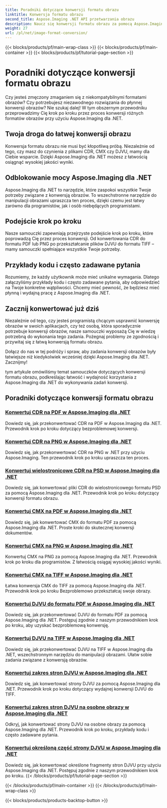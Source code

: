 ```yaml
---
title: Poradniki dotyczące konwersji formatu obrazu
linktitle: Konwersja formatu obrazu
second_title: Aspose.Imaging .NET API przetwarzania obrazu
description: Naucz się konwersji formatu obrazu za pomocą Aspose.Imaging dla .NET. Bezproblemowo konwertuj CDR, CMX, DJVU i inne. Profesjonalne wskazówki zapewniające doskonałe rezultaty
weight: 27
url: /pl/net/image-format-conversion/
---
```


{{< blocks/products/pf/main-wrap-class >}}
{{< blocks/products/pf/main-container >}}
{{< blocks/products/pf/tutorial-page-section >}}

# Poradniki dotyczące konwersji formatu obrazu


Czy jesteś zmęczony zmaganiem się z niekompatybilnymi formatami obrazów? Czy potrzebujesz niezawodnego rozwiązania do płynnej konwersji obrazów? Nie szukaj dalej! W tym obszernym przewodniku przeprowadzimy Cię krok po kroku przez proces konwersji różnych formatów obrazów przy użyciu Aspose.Imaging dla .NET.

## Twoja droga do łatwej konwersji obrazu

Konwersja formatu obrazu nie musi być kłopotliwą próbą. Niezależnie od tego, czy masz do czynienia z plikami CDR, CMX czy DJVU, mamy dla Ciebie wsparcie. Dzięki Aspose.Imaging dla .NET możesz z łatwością osiągnąć wysokiej jakości wyniki.

## Odblokowanie mocy Aspose.Imaging dla .NET

Aspose.Imaging dla .NET to narzędzie, które zaspokoi wszystkie Twoje potrzeby związane z konwersją obrazów. To wszechstronne narzędzie do manipulacji obrazami upraszcza ten proces, dzięki czemu jest łatwy zarówno dla programistów, jak i osób niebędących programistami.

## Podejście krok po kroku

Nasze samouczki zapewniają przejrzyste podejście krok po kroku, które poprowadzą Cię przez proces konwersji. Od konwertowania CDR do formatu PDF lub PNG po przekształcanie plików DJVU do formatu TIFF – mamy samouczki spełniające wszystkie Twoje potrzeby.

## Przykłady kodu i często zadawane pytania

Rozumiemy, że każdy użytkownik może mieć unikalne wymagania. Dlatego załączyliśmy przykłady kodu i często zadawane pytania, aby odpowiedzieć na Twoje konkretne wątpliwości. Chcemy mieć pewność, że będziesz mieć płynną i wydajną pracę z Aspose.Imaging dla .NET.

## Zacznij konwertować już dziś

Niezależnie od tego, czy jesteś programistą chcącym usprawnić konwersję obrazów w swoich aplikacjach, czy też osobą, która sporadycznie potrzebuje konwersji obrazów, nasze samouczki wyposażą Cię w wiedzę potrzebną do wykonania tego zadania. Pożegnaj problemy ze zgodnością i przywitaj się z łatwą konwersją formatu obrazu.

Dołącz do nas w tej podróży i spraw, aby zadania konwersji obrazów były łatwiejsze niż kiedykolwiek wcześniej dzięki Aspose.Imaging dla .NET. Zacznijmy!

tym artykule omówiliśmy temat samouczków dotyczących konwersji formatu obrazu, podkreślając łatwość i wydajność korzystania z Aspose.Imaging dla .NET do wykonywania zadań konwersji.

## Poradniki dotyczące konwersji formatu obrazu
### [Konwertuj CDR na PDF w Aspose.Imaging dla .NET](./convert-cdr-to-pdf/)
Dowiedz się, jak przekonwertować CDR na PDF w Aspose.Imaging dla .NET. Przewodnik krok po kroku dotyczący bezproblemowej konwersji.
### [Konwertuj CDR na PNG w Aspose.Imaging dla .NET](./convert-cdr-to-png/)
Dowiedz się, jak przekonwertować CDR na PNG w .NET przy użyciu Aspose.Imaging. Ten przewodnik krok po kroku upraszcza ten proces.
### [Konwertuj wielostronicowe CDR na PSD w Aspose.Imaging dla .NET](./convert-cdr-to-psd-multipage/)
Dowiedz się, jak konwertować pliki CDR do wielostronicowego formatu PSD za pomocą Aspose.Imaging dla .NET. Przewodnik krok po kroku dotyczący konwersji formatu obrazu.
### [Konwertuj CMX na PDF w Aspose.Imaging dla .NET](./convert-cmx-to-pdf/)
Dowiedz się, jak konwertować CMX do formatu PDF za pomocą Aspose.Imaging dla .NET. Proste kroki do skutecznej konwersji dokumentów.
### [Konwertuj CMX na PNG w Aspose.Imaging dla .NET](./convert-cmx-to-png/)
Konwertuj CMX na PNG za pomocą Aspose.Imaging dla .NET. Przewodnik krok po kroku dla programistów. Z łatwością osiągaj wysokiej jakości wyniki.
### [Konwertuj CMX na TIFF w Aspose.Imaging dla .NET](./convert-cmx-to-tiff/)
Łatwa konwersja CMX do TIFF za pomocą Aspose.Imaging dla .NET. Przewodnik krok po kroku Bezproblemowo przekształcaj swoje obrazy.
### [Konwertuj DJVU do formatu PDF w Aspose.Imaging dla .NET](./convert-djvu-to-pdf/)
Dowiedz się, jak przekonwertować DJVU do formatu PDF za pomocą Aspose.Imaging dla .NET. Postępuj zgodnie z naszym przewodnikiem krok po kroku, aby uzyskać bezproblemową konwersję.
### [Konwertuj DJVU na TIFF w Aspose.Imaging dla .NET](./convert-djvu-to-tiff/)
Dowiedz się, jak przekonwertować DJVU na TIFF w Aspose.Imaging dla .NET, wszechstronnym narzędziu do manipulacji obrazami. Ułatw sobie zadania związane z konwersją obrazów.
### [Konwertuj zakres stron DJVU w Aspose.Imaging dla .NET](./convert-range-of-djvu-pages/)
Dowiedz się, jak konwertować strony DJVU za pomocą Aspose.Imaging dla .NET. Przewodnik krok po kroku dotyczący wydajnej konwersji DJVU do TIFF.
### [Konwertuj zakres stron DJVU na osobne obrazy w Aspose.Imaging dla .NET](./convert-range-of-djvu-pages-to-separate-images/)
Odkryj, jak konwertować strony DJVU na osobne obrazy za pomocą Aspose.Imaging dla .NET. Przewodnik krok po kroku, przykłady kodu i często zadawane pytania.
### [Konwertuj określoną część strony DJVU w Aspose.Imaging dla .NET](./convert-specific-portion-of-djvu-page/)
Dowiedz się, jak konwertować określone fragmenty stron DJVU przy użyciu Aspose.Imaging dla .NET. Postępuj zgodnie z naszym przewodnikiem krok po kroku.
{{< /blocks/products/pf/tutorial-page-section >}}

{{< /blocks/products/pf/main-container >}}
{{< /blocks/products/pf/main-wrap-class >}}

{{< blocks/products/products-backtop-button >}}
